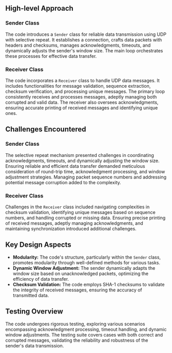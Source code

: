 ## High-level Approach

### Sender Class
The code introduces a `Sender` class for reliable data transmission using UDP with selective repeat. It establishes a connection, crafts data packets with headers and checksums, manages acknowledgments, timeouts, and dynamically adjusts the sender's window size. The main loop orchestrates these processes for effective data transfer.

### Receiver Class
The code incorporates a `Receiver` class to handle UDP data messages. It includes functionalities for message validation, sequence extraction, checksum verification, and processing unique messages. The primary loop consistently receives and processes messages, adeptly managing both corrupted and valid data. The receiver also oversees acknowledgments, ensuring accurate printing of received messages and identifying unique ones.

## Challenges Encountered

### Sender Class
The selective repeat mechanism presented challenges in coordinating acknowledgments, timeouts, and dynamically adjusting the window size. Ensuring reliable and efficient data transfer demanded meticulous consideration of round-trip time, acknowledgment processing, and window adjustment strategies. Managing packet sequence numbers and addressing potential message corruption added to the complexity.

### Receiver Class
Challenges in the `Receiver` class included navigating complexities in checksum validation, identifying unique messages based on sequence numbers, and handling corrupted or missing data. Ensuring precise printing of received messages, adeptly managing acknowledgments, and maintaining synchronization introduced additional challenges.

## Key Design Aspects

- **Modularity:** The code's structure, particularly within the `Sender` class, promotes modularity through well-defined methods for various tasks.
- **Dynamic Window Adjustment:** The sender dynamically adapts the window size based on unacknowledged packets, optimizing the efficiency of data transfer.
- **Checksum Validation:** The code employs SHA-1 checksums to validate the integrity of received messages, ensuring the accuracy of transmitted data.

## Testing Overview

The code undergoes rigorous testing, exploring various scenarios encompassing acknowledgment processing, timeout handling, and dynamic window adjustments. The testing suite covers cases with both correct and corrupted messages, validating the reliability and robustness of the sender's data transmission.